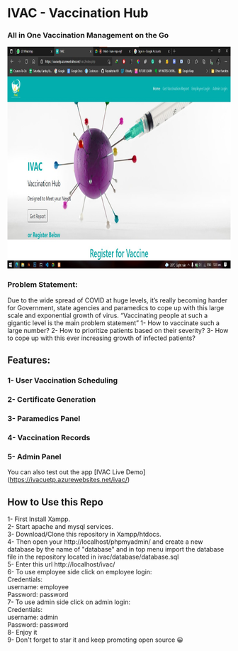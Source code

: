 # IVAC - Vaccination Hub

### All in One Vaccination Management on the Go

<img src="https://raw.githubusercontent.com/AshleyAlexJacob/IVAC-Vaccination-Hub/master/Ivac.jpg" height=500>

### Problem Statement:
Due to the wide spread of COVID at huge levels, it’s really becoming harder for
Government, state agencies and paramedics to cope up with this large scale and
exponential growth of virus.
“Vaccinating people at such a gigantic level is the main problem statement”
1- How to vaccinate such a large number?
2- How to prioritize patients based on their severity?
3- How to cope up with this ever increasing growth of infected patients?

## Features:
### 1- User Vaccination Scheduling
### 2- Certificate Generation
### 3- Paramedics Panel
### 4- Vaccination Records
### 5- Admin Panel

You can also test out the app
[IVAC Live Demo] (https://ivacuetp.azurewebsites.net/ivac/)

## How to Use this Repo

1- First Install Xampp. <br/>
2- Start apache and mysql services. <br/>
3- Download/Clone this repository in Xampp/htdocs. <br/>
4- Then open your http://localhost/phpmyadmin/ and create a new database by the name of  "database" and in top menu import the database file in the repository located in ivac/database/database.sql <br/>
5- Enter this url http://localhost/ivac/ <br/>
6- To use employee side click on employee login:<br/>
   Credentials:<br/>
   username: employee<br/>
   Password: password<br/>
7- To use admin side click on admin login:<br/>
   Credentials:<br/>
   username: admin<br/>
   Password: password <br/> 
8- Enjoy it <br/>
9- Don't forget to star it and keep promoting open source 😀
